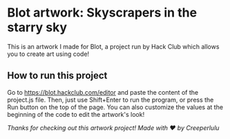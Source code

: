 # Blot artwork: Skyscrapers in the starry sky

This is an artwork I made for Blot, a project run by Hack Club which allows you to create art using code!

## How to run this project

Go to https://blot.hackclub.com/editor and paste the content of the project.js file. Then, just use Shift+Enter to run the program, or press the Run button on the top of the page.
You can also customize the values at the beginning of the code to edit the artwork's look!

*Thanks for checking out this artwork project!*
*Made with ❤ by Creeperlulu*
